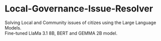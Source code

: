 


# Local-Governance-Issue-Resolver

Solving Local and Community issues of citizes using the Large Language Models. <br>
Fine-tuned LlaMa 3.1 8B, BERT and GEMMA 2B model.



